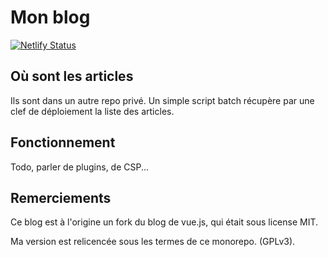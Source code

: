 # Mon blog

[![Netlify Status](https://api.netlify.com/api/v1/badges/cefbcbc8-1b6c-4692-bbeb-a89f63a08446/deploy-status)](https://app.netlify.com/sites/resonant-stardust-347414/deploys)

## Où sont les articles

Ils sont dans un autre repo privé. Un simple script batch récupère par une clef de déploiement la liste des articles.

## Fonctionnement

Todo, parler de plugins, de CSP...

## Remerciements

Ce blog est à l'origine un fork du blog de vue.js, qui était sous license MIT.

Ma version est relicencée sous les termes de ce monorepo. (GPLv3).
